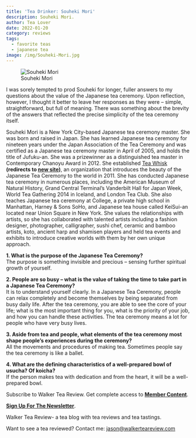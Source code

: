 ```yaml
---
title: 'Tea Drinker: Souheki Mori'
description: Souheki Mori.
author: Tea Lover
date: 2022-01-20
category: reviews
tags:
  - favorite teas
  - japanese tea
image: /img/Souheki-Mori.jpg
---
```


<!-- image -->
<figure>
    <img class="rounded" src="/img/Souheki-Mori.jpg" alt="Souheki Mori">
    <figcaption>Souheki Mori</figcaption>
</figure>

I was sorely tempted to prod Souheki for longer, fuller answers to my questions about the value of the Japanese tea ceremony. Upon reflection, however, I thought it better to leave her responses as they were – simple, straightforward, but full of meaning. There was something about the brevity of the answers that reflected the precise simplicity of the tea ceremony itself.

Souheki Mori is a New York City-based Japanese tea ceremony master. She was born and raised in Japan. She has learned Japanese tea ceremony for nineteen years under the Japan Association of the Tea Ceremony and was certified as a Japanese tea ceremony master in April of 2005, and holds the title of Jufuku-an. She was a prizewinner as a distinguished tea master in Contemporary Chanoyu Award in 2012. She established [Tea Whisk](http://www.tea-whisk.com/ 'Tea-Whisk') **(redirects to [new site](https://www.setsugekkany.com/))**, an organization that introduces the beauty of the Japanese Tea Ceremony to the world in 2011. She has conducted Japanese tea ceremony in numerous places, including the American Museum of Natural History, Grand Central Terminal’s Vanderbilt Hall for Japan Week, World Tea Gathering 2014 in Iceland, and London Tea Club. She also teaches Japanese tea ceremony at College, a private high school in Manhattan, Harney & Sons SoHo, and Japanese tea house called KeiSui-an located near Union Square in New York. She values the relationships with artists, so she has collaborated with talented artists including a fashion designer, photographer, calligrapher, sushi chef, ceramic and bamboo artists, koto, ancient harp and shamisen players and held tea events and exhibits to introduce creative worlds with them by her own unique approach.

**1\. What is the purpose of the Japanese Tea Ceremony?**  
The purpose is something invisible and precious – sensing further spiritual growth of yourself.

**2\. People are so busy – what is the value of taking the time to take part in a Japanese Tea Ceremony?**  
It is to understand yourself clearly. In a Japanese Tea Ceremony, people can relax completely and become themselves by being separated from busy daily life. After the tea ceremony, you are able to see the core of your life; what is the most important thing for you, what is the priority of your job, and how you can handle these activities. The tea ceremony means a lot for people who have very busy lives.

**3\. Aside from tea and people, what elements of the tea ceremony most shape people’s experiences during the ceremony?**  
All the movements and procedures of making tea. Sometimes people say the tea ceremony is like a ballet.

**4\. What are the defining characteristics of a well-prepared bowl of usucha? Of koicha?**  
If the person makes tea with dedication and from the heart, it will be a well-prepared bowl.

Subscribe to Walker Tea Review. Get complete access to **[Member Content](https://web.archive.org/web/20200922135825/http://walkerteareview.com//category/membercontent/)**.

**[Sign Up For The Newsletter](https://web.archive.org/web/20200922135825/http://walkerteareview.com//newsletter/)**.

Walker Tea Review- a tea blog with tea reviews and tea tastings.

Want to see a tea reviewed? Contact me: jason@walkerteareview.com
